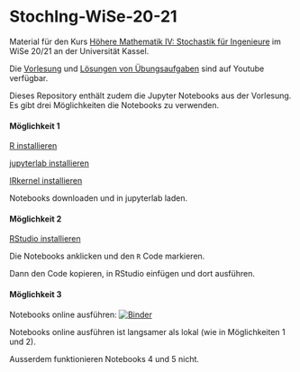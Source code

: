 # StochIng-WiSe-20-21

Material für den Kurs [Höhere Mathematik IV: Stochastik für Ingenieure](https://portal.uni-kassel.de/qisserver/rds?state=verpublish&status=init&vmfile=no&publishid=177662&moduleCall=webInfo&publishConfFile=webInfo&publishSubDir=veranstaltung) im WiSe 20/21 an der Universität Kassel.

Die [Vorlesung](https://www.youtube.com/playlist?list=PLIIRjhhOmUg9GPqUfvdhS0fU6XJ_b7YxT) und [Lösungen von Übungsaufgaben](https://www.youtube.com/playlist?list=PLIIRjhhOmUg8jyt5kQQpSBhHkLqykpnhJ) sind auf Youtube verfügbar.


Dieses Repository enthält zudem die Jupyter Notebooks aus der Vorlesung. Es gibt drei Möglichkeiten die Notebooks zu verwenden.


#### Möglichkeit 1

[R installieren](https://www.r-project.org)

[jupyterlab installieren](https://jupyterlab.readthedocs.io/en/stable/getting_started/installation.html)

[IRkernel installieren](https://github.com/IRkernel/IRkernel)

Notebooks downloaden und in jupyterlab laden.


#### Möglichkeit 2

[RStudio installieren](https://rstudio.com/products/rstudio/download/)

Die Notebooks anklicken und den `R` Code markieren.

Dann den Code kopieren, in RStudio einfügen und dort ausführen.



#### Möglichkeit 3

Notebooks online ausführen: [![Binder](http://mybinder.org/badge_logo.svg)](https://github.com/PBrdng/StochIng-WiSe-20-21/tree/main/Notebooks)

Notebooks online ausführen ist langsamer als lokal (wie in Möglichkeiten 1 und 2).

Ausserdem funktionieren Notebooks 4 und 5 nicht.
